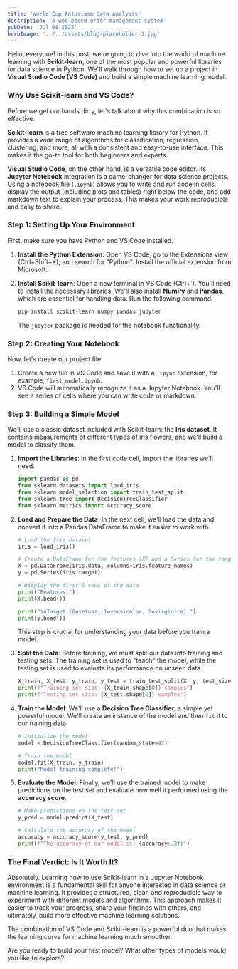```yaml
---
title: 'World Cup Antusiasm Data Analysis'
description: 'A web-based order management system'
pubDate: 'Jul 08 2025'
heroImage: '../../assets/blog-placeholder-3.jpg'
---
```

Hello, everyone! In this post, we're going to dive into the world of machine learning with **Scikit-learn**, one of the most popular and powerful libraries for data science in Python. We'll walk through how to set up a project in **Visual Studio Code (VS Code)** and build a simple machine learning model.


### Why Use Scikit-learn and VS Code?

Before we get our hands dirty, let's talk about why this combination is so effective.

**Scikit-learn** is a free software machine learning library for Python. It provides a wide range of algorithms for classification, regression, clustering, and more, all with a consistent and easy-to-use interface. This makes it the go-to tool for both beginners and experts.

**Visual Studio Code**, on the other hand, is a versatile code editor. Its **Jupyter Notebook** integration is a game-changer for data science projects. Using a notebook file (`.ipynb`) allows you to write and run code in cells, display the output (including plots and tables) right below the code, and add markdown text to explain your process. This makes your work reproducible and easy to share.



### Step 1: Setting Up Your Environment

First, make sure you have Python and VS Code installed.

1.  **Install the Python Extension**: Open VS Code, go to the Extensions view (Ctrl+Shift+X), and search for "Python". Install the official extension from Microsoft.
2.  **Install Scikit-learn**: Open a new terminal in VS Code (Ctrl+`). You'll need to install the necessary libraries. We'll also install **NumPy** and **Pandas**, which are essential for handling data. Run the following command:

    ```bash
    pip install scikit-learn numpy pandas jupyter
    ```
    The `jupyter` package is needed for the notebook functionality.



### Step 2: Creating Your Notebook

Now, let's create our project file.

1.  Create a new file in VS Code and save it with a `.ipynb` extension, for example, `first_model.ipynb`.
2.  VS Code will automatically recognize it as a Jupyter Notebook. You'll see a series of cells where you can write code or markdown.



### Step 3: Building a Simple Model

We'll use a classic dataset included with Scikit-learn: the **Iris dataset**. It contains measurements of different types of iris flowers, and we'll build a model to classify them.

1.  **Import the Libraries**: In the first code cell, import the libraries we'll need.

    ```python
    import pandas as pd
    from sklearn.datasets import load_iris
    from sklearn.model_selection import train_test_split
    from sklearn.tree import DecisionTreeClassifier
    from sklearn.metrics import accuracy_score
    ```

2.  **Load and Prepare the Data**: In the next cell, we'll load the data and convert it into a Pandas DataFrame to make it easier to work with.

    ```python
    # Load the Iris dataset
    iris = load_iris()

    # Create a DataFrame for the features (X) and a Series for the target (y)
    X = pd.DataFrame(iris.data, columns=iris.feature_names)
    y = pd.Series(iris.target)

    # Display the first 5 rows of the data
    print("Features:")
    print(X.head())

    print("\nTarget (0=setosa, 1=versicolor, 2=virginica):")
    print(y.head())
    ```
    This step is crucial for understanding your data before you train a model.

3.  **Split the Data**: Before training, we must split our data into training and testing sets. The training set is used to "teach" the model, while the testing set is used to evaluate its performance on unseen data.

    ```python
    X_train, X_test, y_train, y_test = train_test_split(X, y, test_size=0.3, random_state=42)
    print(f"Training set size: {X_train.shape[0]} samples")
    print(f"Testing set size: {X_test.shape[0]} samples")
    ```

4.  **Train the Model**: We'll use a **Decision Tree Classifier**, a simple yet powerful model. We'll create an instance of the model and then `fit` it to our training data.

    ```python
    # Initialize the model
    model = DecisionTreeClassifier(random_state=42)

    # Train the model
    model.fit(X_train, y_train)
    print("Model training complete!")
    ```

5.  **Evaluate the Model**: Finally, we'll use the trained model to make predictions on the test set and evaluate how well it performed using the **accuracy score**.

    ```python
    # Make predictions on the test set
    y_pred = model.predict(X_test)

    # Calculate the accuracy of the model
    accuracy = accuracy_score(y_test, y_pred)
    print(f"The accuracy of our model is: {accuracy:.2f}")
    ```


### The Final Verdict: Is It Worth It?

Absolutely. Learning how to use Scikit-learn in a Jupyter Notebook environment is a fundamental skill for anyone interested in data science or machine learning. It provides a structured, clear, and reproducible way to experiment with different models and algorithms. This approach makes it easier to track your progress, share your findings with others, and ultimately, build more effective machine learning solutions.

The combination of VS Code and Scikit-learn is a powerful duo that makes the learning curve for machine learning much smoother.

Are you ready to build your first model? What other types of models would you like to explore?